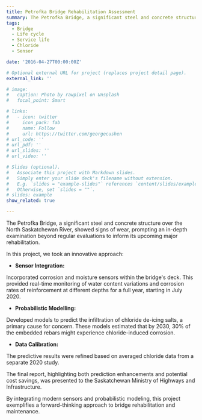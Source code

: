 ```yaml
---
title: Petrofka Bridge Rehabilitation Assessment
summary: The Petrofka Bridge, a significant steel and concrete structure over the North Saskatchewan River, showed signs of wear, prompting an in-depth examination beyond regular evaluations to inform its upcoming major rehabilitation.
tags:
  - Bridge
  - Life cycle
  - Service life
  - Chloride
  - Sensor

date: '2016-04-27T00:00:00Z'

# Optional external URL for project (replaces project detail page).
external_link: ''

# image:
#   caption: Photo by rawpixel on Unsplash
#   focal_point: Smart

# links:
#   - icon: twitter
#     icon_pack: fab
#     name: Follow
#     url: https://twitter.com/georgecushen
# url_code: ''
# url_pdf: ''
# url_slides: ''
# url_video: ''

# Slides (optional).
#   Associate this project with Markdown slides.
#   Simply enter your slide deck's filename without extension.
#   E.g. `slides = "example-slides"` references `content/slides/example-slides.md`.
#   Otherwise, set `slides = ""`.
# slides: example
show_related: true

---
```

The Petrofka Bridge, a significant steel and concrete structure over the North Saskatchewan River, showed signs of wear, prompting an in-depth examination beyond regular evaluations to inform its upcoming major rehabilitation.

In this project, we took an innovative approach:

- **Sensor Integration:**

Incorporated corrosion and moisture sensors within the bridge's deck. This provided real-time monitoring of water content variations and corrosion rates of reinforcement at different depths for a full year, starting in July 2020.

- **Probabilistic Modelling:** 

Developed models to predict the infiltration of chloride de-icing salts, a primary cause for concern. These models estimated that by 2030, 30% of the embedded rebars might experience chloride-induced corrosion.

- **Data Calibration:** 

The predictive results were refined based on averaged chloride data from a separate 2020 study.

The final report, highlighting both prediction enhancements and potential cost savings, was presented to the Saskatchewan Ministry of Highways and Infrastructure.

By integrating modern sensors and probabilistic modeling, this project exemplifies a forward-thinking approach to bridge rehabilitation and maintenance.